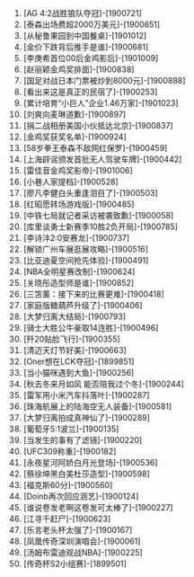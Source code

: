 
1. [AG 4:2战胜狼队夺冠]-[1900721]
1. [泰森出场费超2000万美元]-[1900651]
1. [从秘鲁果园到中国餐桌]-[1901012]
1. [金价下跌背后推手是谁]-[1900681]
1. [李庚希首位00后金鸡影后]-[1901009]
1. [赵丽颖金鸡奖排面]-[1900838]
1. [国足对战日本门票被炒到8000元]-[1900888]
1. [看出来这是真正的民宿了]-[1900253]
1. [累计培育“小巨人”企业1.46万家]-[1901023]
1. [刘爽向麦琳道歉]-[1900897]
1. [捐二战相册美国小伙抵达北京]-[1900837]
1. [金鸡奖获奖名单]-[1900924]
1. [58岁拳王泰森不敌网红保罗]-[1900459]
1. [上海辟谣颁发首批无人驾驶车牌]-[1900442]
1. [雷佳音金鸡奖影帝]-[1901006]
1. [小巷人家提档]-[1900528]
1. [廖凡李健白头重逢泪目了]-[1900503]
1. [红昭愿转场游戏版]-[1900485]
1. [中铁七局就记者采访被袭致歉]-[1900058]
1. [库里谈勇士新赛季10胜2负开局]-[1900785]
1. [李诗沣2:0安赛龙]-[1900737]
1. [解锁广州车展逛展攻略]-[1900516]
1. [比亚迪夏空间抢先体验]-[1900491]
1. [NBA全明星赛改制]-[1900624]
1. [关晓彤造型师是谁]-[1900852]
1. [三笘薰：接下来的比赛更难]-[1900418]
1. [家庭版糖葫芦升级了]-[1900406]
1. [大梦归离大结局]-[1900793]
1. [骑士大胜公牛豪取14连胜]-[1900496]
1. [歼20贴脸飞行]-[1900355]
1. [清迈天灯节好美]-[1900663]
1. [Oner想在LCK夺冠]-[1899851]
1. [当小猫咪遇到大鱼]-[1900256]
1. [秋去冬来月如风 能否陪我过个冬]-[1900244]
1. [雷军用小米汽车抖落叶]-[1900287]
1. [珠海航展上的陆海空无人装备]-[1900581]
1. [大梦归离拍成真神仙了]-[1900289]
1. [葡萄牙5:1波兰]-[1900135]
1. [当发生的事有了滤镜]-[1900220]
1. [UFC309称重]-[1900182]
1. [永夜星河阿娇白月光登场]-[1900536]
1. [蔡徐坤黑白美杜莎造型]-[1900598]
1. [福克斯60分]-[1900560]
1. [Doinb再次回应涵艺]-[1900124]
1. [谁说卷发老啊这卷发可太棒了]-[1900227]
1. [江寻千赶尸]-[1900623]
1. [乐言老头杯太强了]-[1900167]
1. [凤凰传奇深圳演唱会]-[1900061]
1. [汤姆布雷迪观战NBA]-[1900225]
1. [传奇杯S2小组赛]-[1899501]